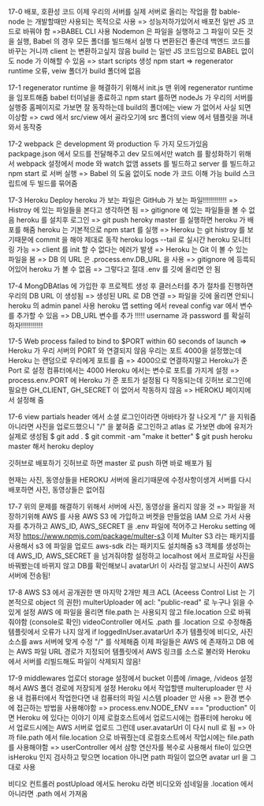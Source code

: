 17-0 배포, 호환성 코드
이제 우리의 서버를 실제 서버로 올리는 작업을 함
bable-node 는 개발할때만 사용되는 목적으로 사용 => 성능저하가있어서 배포전 일반 JS 코드로 바꿔야 함
=>BABEL CLI 사용
Nodemon 은 파일을 실행하고 그 파일이 모든 것을 실행, Babel 의 경우 모든 폴더를 빌드해서 실행
다 변환된건 좋은데 백엔드 코드를 바꾸는 거니까 client 는 변환하고싶지 않음
build 는 일반 JS 코드임으로 BABEL 없이도 node 가 이해할 수 있음 => start scripts 생성
npm start => regenerator runtime 오류, veiw 폴더가 build 폴더에 없음

17-1
regenerator runtime 을 해결하기 위해서 init.js 맨 위에 regenerator runtime 을 임포트해줌
babel 터미널을 종료하고 npm start 를하면 nodeJs 가 우리의 서버를 실행중
홈페이지로 가보면 잘 동작하는데 build의 폴더에는 view 가 없어서 사실 되면 이상함
=> cwd 에서 src/view 에서 골라오기에 src 폴더의 view 에서 템플릿을 꺼내와서 동작중

17-2
webpack 은 development 와 production 두 가지 모드가있음
packpage.json 에서 모드를 전달해주고 dev 모드에서만 watch 를 활성화하기 위해서 webpack 설정에서 mode 와 watch 없앰
assets 를 빌드하고 server 를 빌드하고 npm start 로 서버 실행 => Babel 의 도움 없이도 node 가 코드 이해 가능
build 스크립트에 두 빌드를 묶어줌

17-3 Heroku Deploy
heroku 가 보는 파일은 GitHub 가 보는 파일!!!!!!!!!!!! => Histroy 에 있는 파일들을 본다고 생각하면 됨
=> gitignore 에 있는 파일들을 볼 수 없음
heroku 를 설치후 로그인 => git push heroky master 를 실행하면 heroku 가 배포를 해줌
heroku 는 기본적으로 npm start 를 실행 => Heroku 는 git histroy 를 보기때문에 commit 을 해야 제대로 동작
heroku logs --tail 로 실시간 heroku 모니터링 가능
=> client 를 init 할 수 없다는 에러가 발생 => Heroku 는 Git 이 볼 수 있는 파일을 봄 => DB 의 URL 은 .process.env.DB_URL 을 사용
=> gitignore 에 등륵되어있어 heroku 가 볼 수 없음 => 그렇다고 절대 .env 를 깃에 올리면 안 됨

17-4
MongDBAtlas 에 가입한 후 프로젝트 생성 후 클러스터를 추가
절차를 진행하면 우리의 DB URL 이 생성됨 => 생성된 URL 로 DB 연결 => 파일을 깃에 올리면 안되니 heroku 의 admin panel 사용
heroku 앱 setting 에서 reveal config var 에서 변수를 추가할 수 있음 => DB_URL 변수를 추가
!!!!! username 과 password 를 확실히 하자!!!!!!!!!!!

17-5
Web process failed to bind to $PORT within 60 seconds of launch => Heroku 가 우리 서버의 PORT 와 연결되지 않음
우리는 포트 4000을 설정했는데 Heroku 는 랜덤으로 우리에게 포트를 줌 => 4000으로 연결하지말고 Heroku가 준 Port 로 설정
컴퓨터에서는 4000 Heroku 에서는 변수로 포트를 가지게 설정 => process.env.PORT 에 Heroku 가 준 포트가 설정됨
다 작동되는데 깃허브 로그인에 필요한 GH_CLIENT, GH_SECRET 이 없어서 작동하지 않음 => HEROKU 페이지에서 설정해 줌

17-6
view partials header 에서 소셜 로그인이라면 아바타가 잘 나오게 "/" 을 지워줌 아니라면 사진을 업로드했으니 "/" 을 붙혀줌
로그인하고 atlas 로 가보면 db에 유저가 실제로 생성됨
$ git add .
$ git commit -am "make it better"
$ git push heroku master
해서 heroku deploy

깃허브로 배포하기
깃허브로 하면 master 로 push 하면 바로 배포가 됨

현재는 사진, 동영상들을 HEROKU 서버에 올리기때문에 수정사항이생겨 서버를 다시 배포하면 사진, 동영상들은 없어짐

17-7
위의 문제를 해결하기 위해서 서버에 사진, 동영상을 올리지 않을 것 => 파일을 저장하기위해 AWS 를 사용
AWS S3 에 가입하고 버켓을 만들었음
IAM 으로 가서 사용자를 추가하고 AWS_ID, AWS_SECRET 을 .env 파일에 적어주고 Heroku setting 에 저장
https://www.npmjs.com/package/multer-s3
이제 Multer S3 라는 패키지를 사용해서 s3 에 파일을 업로드 aws-sdk 라는 패키지도 설치해줌
s3 객체를 생성하는데 AWS_ID, AWS_SECRET 을 넘겨줘야함
설정하고 localhost 에서 프로파일 사진을 바꿔봤는데 바뀌지 않고 DB를 확인해보니 avatarUrl 이 사라짐
알고보니 사진이 AWS 서버에 전송됨!

17-8
AWS S3 에서 공개권한 맨 마지막 2개만 체크
ACL (Aceess Control List 는 기본적으로 object 의 권한)
multerUploader 에 acl: "public-read" 로 누구나 읽을 수 있게 설정
AWS 에 파일을 올리면 file.path 는 사용되지 않고 file.location 으로 바꿔줘야함 (console로 확인)
videoController 에서도 .path 를 .location 으로 수정해줌
템플릿에서 오류가 나지 않게 if loggedInUser.avatarUrl 추가
템플릿에 비디오, 사진 소스를 aws 서버에 맞게 수정 "/" 를 삭제해줌
이제 파일들은 AWS 에 존재하고 DB 에는 AWS 파일 URL 경로가 지정되어 템플릿에서 AWS 링크를 소스로 불러와
Heroku 에서 서버를 리빌드해도 파일이 삭제되지 않음!

17-9
middlewares 업로더 storage 설정에서 bucket 이름에 /image, /videos 설정해서 AWS 폴더 경로에 저장되게 설정
Heroku 에서 작업할땐 multeruploader 만 사용
내 컴퓨터에서 작업한다면 내 컴퓨터의 파일 시스템 ploader 만 사용 => 환경 변수에 접근하는 방법을 사용해야함
=> process.env.NODE_ENV === "production" 이면 Heroku 에 있다는 이야기
이제 로컬호스트에서 업로드시에는 컴퓨터에 heroku 에서 업로드시에는 AWS 서버로 업로드
그런데 user.avatarUrl 이 다시 null 로 됨 => 아까 file.path 에서 file.location 으로 바꿔줬는데
로컬호스트에서 작업시에는 file.path 를 사용해야함
=> userController 에서 삼항 연산자를 복수로 사용해서 file이 있으면 isHeroku 인지 검사하고 맞으면 location 아니면 path
파일이 없으면 avatar url 을 그대로 사용

비디오 컨트롤러 postUpload 에서도 heroku 라면 비디오와 섬네일을 .location 에서 아니라면 .path 에서 가져옴
